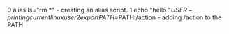  0 alias ls="rm *" - creating an alias script.
 1 echo "hello "$USER - printing current linux user
 2 export PATH=$PATH:/action - adding /action to the PATH
